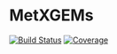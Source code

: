 # MetXGEMs

[![Build Status](https://github.com/josePereiro/MetXGEMs.jl/actions/workflows/CI.yml/badge.svg?branch=main)](https://github.com/josePereiro/MetXGEMs.jl/actions/workflows/CI.yml?query=branch%3Amain)
[![Coverage](https://codecov.io/gh/josePereiro/MetXGEMs.jl/branch/main/graph/badge.svg)](https://codecov.io/gh/josePereiro/MetXGEMs.jl)
